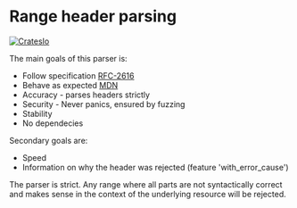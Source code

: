 # Range header parsing
[![CratesIo](https://shields.io/crates/v/http-range-header)](https://crates.io/crates/http-range-header)

The main goals of this parser is:
* Follow specification [RFC-2616](https://www.ietf.org/rfc/rfc2616.txt)
* Behave as expected [MDN](https://developer.mozilla.org/en-US/docs/Web/HTTP/Headers/Range)
* Accuracy - parses headers strictly
* Security - Never panics, ensured by fuzzing
* Stability
* No dependecies

Secondary goals are:
* Speed
* Information on why the header was rejected (feature 'with_error_cause')

The parser is strict. Any range where all parts are not syntactically correct and makes sense in the context of the underlying 
resource will be rejected.
